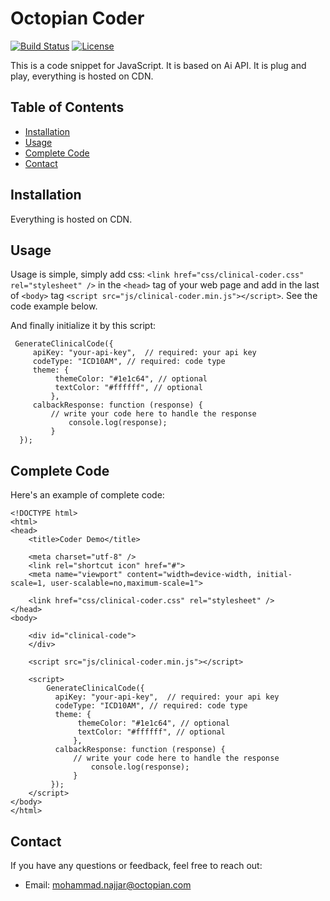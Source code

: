 # Octopian Coder

[![Build Status](https://img.shields.io/travis/username/AwesomeApp)](https://travis-ci.org/username/AwesomeApp)
[![License](https://img.shields.io/badge/License-MIT-blue.svg)](https://opensource.org/licenses/MIT)

This is a code snippet for JavaScript. It is based on Ai API. It is plug and play, everything is hosted on CDN.

## Table of Contents
- [Installation](#installation)
- [Usage](#usage)
- [Complete Code](#complete-code)
- [Contact](#contact)

## Installation
Everything is hosted on CDN.

## Usage
Usage is simple, simply add  css: `<link href="css/clinical-coder.css" rel="stylesheet" />` in the `<head>` tag of your web page and add in the last of `<body>` tag `<script src="js/clinical-coder.min.js"></script>`.
See the code example below.

And finally initialize it by this script:
```
 GenerateClinicalCode({
     apiKey: "your-api-key",  // required: your api key
     codeType: "ICD10AM", // required: code type
     theme: {
          themeColor: "#1e1c64", // optional
          textColor: "#ffffff", // optional
         },
     calbackResponse: function (response) {
         // write your code here to handle the response
             console.log(response);
         }
  });
```

## Complete Code
Here's an example of complete code:

```
<!DOCTYPE html>
<html>
<head>
    <title>Coder Demo</title>

    <meta charset="utf-8" />
    <link rel="shortcut icon" href="#">
    <meta name="viewport" content="width=device-width, initial-scale=1, user-scalable=no,maximum-scale=1">

    <link href="css/clinical-coder.css" rel="stylesheet" />
</head>
<body>

    <div id="clinical-code">
    </div>

    <script src="js/clinical-coder.min.js"></script>

    <script>
        GenerateClinicalCode({
          apiKey: "your-api-key",  // required: your api key
          codeType: "ICD10AM", // required: code type
          theme: {
               themeColor: "#1e1c64", // optional
               textColor: "#ffffff", // optional
              },
          calbackResponse: function (response) {
              // write your code here to handle the response
                  console.log(response);
              }
         });
    </script>
</body>
</html>
```

## Contact
If you have any questions or feedback, feel free to reach out:
- Email: mohammad.najjar@octopian.com

